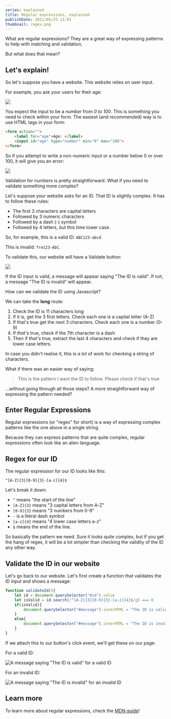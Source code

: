 ```yaml
---
series: explained
title: Regular expressions, explained
publishDate: 2021/05/25 11:01
thumbnail: regex.png
---
```


What are regular expressions? They are a great way of expressing patterns to help with matching and validation.

But what does that mean?

## Let's explain!

So let's suppose you have a website. This website relies on user input.

For example, you ask your users for their age:

![](/assets/regex-ageform.png)

You expect the input to be a *number* from *0 to 100*. This is something you need to check within your form. The easiest (and recommended) way is to use HTML tags in your form:

```html
<form action="">
    <label for="age">Age: </label>
    <input id="age" type="number" min="0" max="100">
</form>
```

So if you attempt to write a non-numeric input or a number below 0 or over 100, it will give you an error:

![](/assets/regex-formerror1.png)

Validation for numbers is pretty straightforward. What if you need to validate something more complex? 

Let's suppose your website asks for an ID. That ID is slightly complex. It has to follow these rules:

* The first 3 characters are capital letters
* Followed by 3 numeric characters
* Followed by a dash (-) symbol
* Followed by 4 letters, but this time lower case.

So, for example, this is a valid ID: `ABC123-abcd`

This is invalid: `fre123-AbC`.

To validate this, our website will have a Validate button:

![](/assets/regex-idform.png)

If the ID input is valid, a message will appear saying "The ID is valid". If not, a message "The ID is invalid" will appear.

How can we validate the ID using Javascript?

We can take the **long** route:

1. Check the ID is 11 characters long
2. If it is, get the 3 first letters. Check each one is a capital letter (A-Z)
3. If that's true get the next 3 characters. Check each one is a number (0-9)
4. If *that's* true, check if the 7th character is a dash
5. Then if *that's* true, extract the last 4 characters and check if they are lower case letters.

In case you didn't realise it, this is *a lot* of work for checking a string of characters.

What if there was an easier way of saying:

> This is the pattern I want the ID to follow. Please check if that's true

...without going through all those steps? A more straightforward way of expressing the pattern needed?

## Enter Regular Expressions

Regular expressions (or "regex" for short) is a way of expressing complex patterns like the one above in a single string.

Because they can express patterns that are quite complex, regular expressions often look like an alien language.

## Regex for our ID

The regular expression for our ID looks like this:

```re
^[A-Z]{3}[0-9]{3}-[a-z]{4}$
```

Let's break it down:

* `^` means "the start of the line"
* `[A-Z]{3}` means "3 capital letters from A-Z"
* `[0-9]{3}` means "3 numbers from 0-9"
* `-` is a literal dash symbol
* `[a-z]{4}` means "4 lower case letters a-z"
* `$` means the end of the line.

So basically the pattern we need. Sure it looks quite complex, but if you get the hang of regex, it will be a lot simpler than checking the validity of the ID any other way.

## Validate the ID in our website

Let's go back to our website. Let's first create a function that validates the ID input and shows a message:

```js
function validateId(){
    let id = document.querySelector("#id").value
    let isValid = id.search(/^[A-Z]{3}[0-9]{3}-[a-z]{4}$/g) === 0
    if(isValid){
        document.querySelector("#message").innerHTML = "The ID is valid"
    }
    else{
        document.querySelector("#message").innerHTML = "The ID is invalid"
    }
}
```

If we attach this to our button's click event, we'll get these on our page:

For a valid ID:

![A message saying "The ID is valid" for a valid ID](/assets/regex-validregex.png)

For an invalid ID:

![A message saying "The ID is invalid" for an invalid ID](/assets/regex-invalidregex.png)

## Learn more

To learn more about regular expressions, check the [MDN guide](https://developer.mozilla.org/en-US/docs/Web/JavaScript/Guide/Regular_Expressions)!